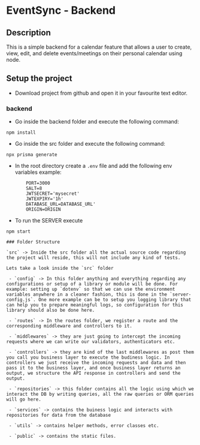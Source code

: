 # EventSync - Backend

## Description
This is a simple backend for a calendar feature that allows a user to create, view, edit, and delete events/meetings on their personal calendar using node.

## Setup the project

- Download project from github and open it in your favourite text editor.


### backend

- Go inside the backend folder and execute the following command:

```
npm install
```

- Go inside the src folder and execute the following command:

```
npx prisma generate
```

- In the root directory create a `.env` file and add the following env variables
  example:
  ```
      PORT=3000
      SALT=8
      JWTSECRET='mysecret'
      JWTEXPIRY='1h'
      DATABASE_URL=DATABASE_URL'
      ORIGIN=ORIGIN
  ```

- To run the SERVER execute

```
npm start
```

```
### Folder Structure 

`src` -> Inside the src folder all the actual source code regarding the project will reside, this will not include any kind of tests.

Lets take a look inside the `src` folder

 - `config` -> In this folder anything and everything regarding any configurations or setup of a library or module will be done. For example: setting up `dotenv` so that we can use the environment variables anywhere in a cleaner fashion, this is done in the `server-config.js`. One more example can be to setup you logging library that can help you to prepare meaningful logs, so configuration for this library should also be done here. 

 - `routes` -> In the routes folder, we register a route and the corresponding middleware and controllers to it. 

 - `middlewares` -> they are just going to intercept the incoming requests where we can write our validators, authenticators etc. 

 - `controllers` -> they are kind of the last middlewares as post them you call you business layer to execute the budiness logic. In controllers we just receive the incoming requests and data and then pass it to the business layer, and once business layer returns an output, we structure the API response in controllers and send the output. 

 - `repositories` -> this folder contains all the logic using which we interact the DB by writing queries, all the raw queries or ORM queries will go here.

 - `services` -> contains the buiness logic and interacts with repositories for data from the database

 - `utils` -> contains helper methods, error classes etc.

 - `public` -> contains the static files.
